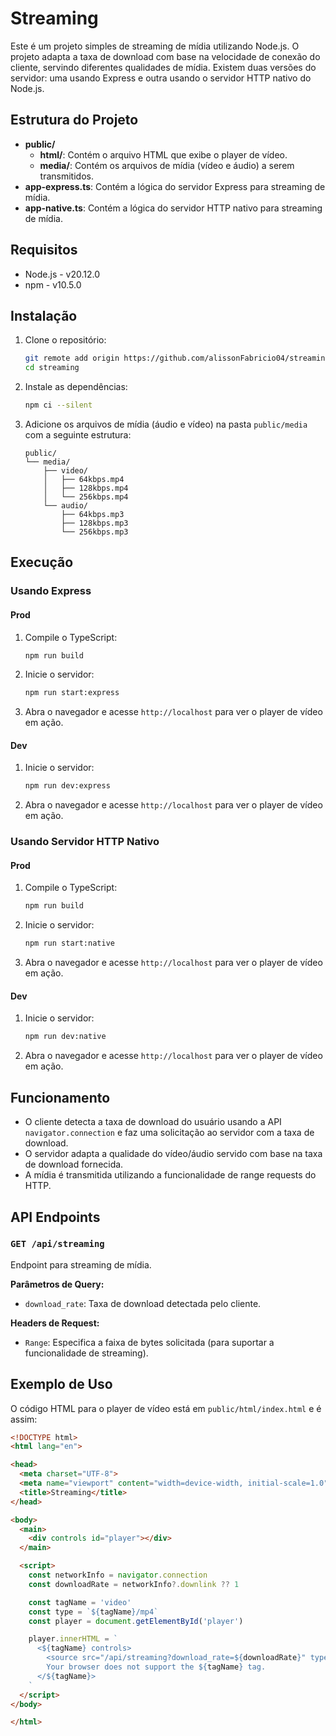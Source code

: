 # Streaming

Este é um projeto simples de streaming de mídia utilizando Node.js. O projeto adapta a taxa de download com base na velocidade de conexão do cliente, servindo diferentes qualidades de mídia. Existem duas versões do servidor: uma usando Express e outra usando o servidor HTTP nativo do Node.js.

## Estrutura do Projeto

- **public/**
  - **html/**: Contém o arquivo HTML que exibe o player de vídeo.
  - **media/**: Contém os arquivos de mídia (vídeo e áudio) a serem transmitidos.
- **app-express.ts**: Contém a lógica do servidor Express para streaming de mídia.
- **app-native.ts**: Contém a lógica do servidor HTTP nativo para streaming de mídia.

## Requisitos

- Node.js - v20.12.0
- npm - v10.5.0

## Instalação

1. Clone o repositório:
    ```bash
    git remote add origin https://github.com/alissonFabricio04/streaming.git
    cd streaming
    ```

2. Instale as dependências:
    ```bash
    npm ci --silent
    ```

3. Adicione os arquivos de mídia (áudio e vídeo) na pasta `public/media` com a seguinte estrutura:
    ```plaintext
    public/
    └── media/
        ├── video/
        │   ├── 64kbps.mp4
        │   ├── 128kbps.mp4
        │   └── 256kbps.mp4
        └── audio/
            ├── 64kbps.mp3
            ├── 128kbps.mp3
            └── 256kbps.mp3
    ```

## Execução

### Usando Express

#### Prod

1. Compile o TypeScript:
    ```bash
    npm run build
    ```

2. Inicie o servidor:
    ```bash
    npm run start:express
    ```

3. Abra o navegador e acesse `http://localhost` para ver o player de vídeo em ação.

#### Dev

1. Inicie o servidor:
    ```bash
    npm run dev:express
    ```
    
2. Abra o navegador e acesse `http://localhost` para ver o player de vídeo em ação.

### Usando Servidor HTTP Nativo

#### Prod

1. Compile o TypeScript:
    ```bash
    npm run build
    ```

2. Inicie o servidor:
    ```bash
    npm run start:native
    ```

3. Abra o navegador e acesse `http://localhost` para ver o player de vídeo em ação.

#### Dev

1. Inicie o servidor:
    ```bash
    npm run dev:native
    ```
    
2. Abra o navegador e acesse `http://localhost` para ver o player de vídeo em ação.


## Funcionamento

- O cliente detecta a taxa de download do usuário usando a API `navigator.connection` e faz uma solicitação ao servidor com a taxa de download.
- O servidor adapta a qualidade do vídeo/áudio servido com base na taxa de download fornecida.
- A mídia é transmitida utilizando a funcionalidade de range requests do HTTP.

## API Endpoints

### `GET /api/streaming`

Endpoint para streaming de mídia.

**Parâmetros de Query:**
- `download_rate`: Taxa de download detectada pelo cliente.

**Headers de Request:**
- `Range`: Especifica a faixa de bytes solicitada (para suportar a funcionalidade de streaming).

## Exemplo de Uso

O código HTML para o player de vídeo está em `public/html/index.html` e é assim:

```html
<!DOCTYPE html>
<html lang="en">

<head>
  <meta charset="UTF-8">
  <meta name="viewport" content="width=device-width, initial-scale=1.0">
  <title>Streaming</title>
</head>

<body>
  <main>
    <div controls id="player"></div>
  </main>

  <script>
    const networkInfo = navigator.connection
    const downloadRate = networkInfo?.downlink ?? 1

    const tagName = 'video'
    const type = `${tagName}/mp4`
    const player = document.getElementById('player')

    player.innerHTML = `
      <${tagName} controls>
        <source src="/api/streaming?download_rate=${downloadRate}" type=${type}>
        Your browser does not support the ${tagName} tag.
      </${tagName}>
    `
  </script>
</body>

</html>